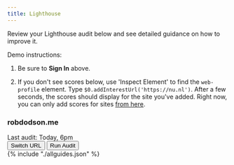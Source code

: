 ```yaml
---
title: Lighthouse
---
```


Review your Lighthouse audit below and see detailed guidance on how to improve it.

Demo instructions:

1. Be sure to **Sign In** above.

1. If you don't see scores below, use 'Inspect Element' to find the `web-profile` element.
   Type `$0.addInterestUrl('https://nu.nl')`.
   After a few seconds, the scores should display for the site you've added.
   Right now, you can only add scores for sites [from here](https://webdev-dot-lighthouse-ci.appspot.com/).

<div>
<web-profile>
  <!-- TODO: This is just fake data for now -->
  <div class="profile__site">
    <div class="profile__site-details">
      <h3>robdodson.me</h3>
      <div>Last audit: Today, 6pm</div>
    </div>
    <div class="profile__site-actions">
      <button>Switch URL</button>
      <button>Run Audit</button>
    </div>
  </div>
  <web-lighthouse-scores></web-lighthouse-scores>
</web-profile>
</div>

<div><web-todo-list>
{% include "./allguides.json" %}
</web-todo-list></div>
